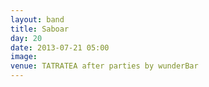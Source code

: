```yaml
---
layout: band
title: Saboar
day: 20
date: 2013-07-21 05:00
image: 
venue: TATRATEA after parties by wunderBar
---
```



